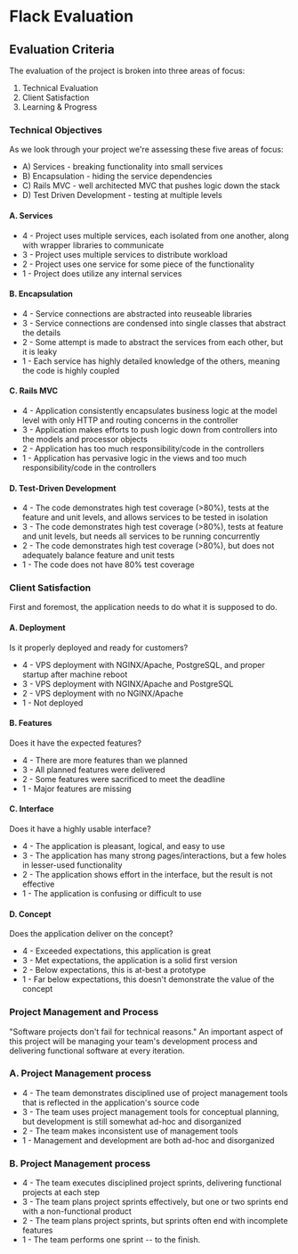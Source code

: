 # Flack Evaluation

## Evaluation Criteria

The evaluation of the project is broken into three areas of focus:

1. Technical Evaluation
2. Client Satisfaction
3. Learning & Progress

### Technical Objectives

As we look through your project we're assessing these five areas of focus:

* A) Services - breaking functionality into small services
* B) Encapsulation - hiding the service dependencies
* C) Rails MVC - well architected MVC that pushes logic down the stack
* D) Test Driven Development - testing at multiple levels

#### A. Services

* 4 - Project uses multiple services, each isolated from one another, along with wrapper libraries to communicate
* 3 - Project uses multiple services to distribute workload
* 2 - Project uses one service for some piece of the functionality
* 1 - Project does utilize any internal services

#### B. Encapsulation

* 4 - Service connections are abstracted into reuseable libraries
* 3 - Service connections are condensed into single classes that abstract the details
* 2 - Some attempt is made to abstract the services from each other, but it is leaky
* 1 - Each service has highly detailed knowledge of the others, meaning the code is highly coupled

#### C. Rails MVC

* 4 - Application consistently encapsulates business logic at the model level with only HTTP and routing concerns in the controller
* 3 - Application makes efforts to push logic down from controllers into the models and processor objects
* 2 - Application has too much responsibility/code in the controllers
* 1 - Application has pervasive logic in the views and too much responsibility/code in the controllers

#### D. Test-Driven Development

* 4 - The code demonstrates high test coverage (>80%), tests at the feature and unit levels, and allows services to be tested in isolation
* 3 - The code demonstrates high test coverage (>80%), tests at feature and unit levels, but needs all services to be running concurrently
* 2 - The code demonstrates high test coverage (>80%), but does not adequately balance feature and unit tests
* 1 - The code does not have 80% test coverage

### Client Satisfaction

First and foremost, the application needs to do what it is supposed to do.

#### A. Deployment

Is it properly deployed and ready for customers?

* 4 - VPS deployment with NGINX/Apache, PostgreSQL, and proper startup after machine reboot
* 3 - VPS deployment with NGINX/Apache and PostgreSQL
* 2 - VPS deployment with no NGINX/Apache
* 1 - Not deployed

#### B. Features

Does it have the expected features?

* 4 - There are more features than we planned
* 3 - All planned features were delivered
* 2 - Some features were sacrificed to meet the deadline
* 1 - Major features are missing

#### C. Interface

Does it have a highly usable interface?

* 4 - The application is pleasant, logical, and easy to use
* 3 - The application has many strong pages/interactions, but a few holes in lesser-used functionality
* 2 - The application shows effort in the interface, but the result is not effective
* 1 - The application is confusing or difficult to use

#### D. Concept

Does the application deliver on the concept?

* 4 - Exceeded expectations, this application is great
* 3 - Met expectations, the application is a solid first version
* 2 - Below expectations, this is at-best a prototype
* 1 - Far below expectations, this doesn't demonstrate the value of the concept

### Project Management and Process

"Software projects don't fail for technical reasons." An important
aspect of this project will be managing your team's development process
and delivering functional software at every iteration.

### A. Project Management process

* 4 - The team demonstrates disciplined use of project management tools that is reflected in the application's source code
* 3 - The team uses project management tools for conceptual
planning, but development is still somewhat ad-hoc and disorganized
* 2 - The team makes inconsistent use of management tools
* 1 - Management and development are both ad-hoc and disorganized

### B. Project Management process

* 4 - The team executes disciplined project sprints, delivering
functional projects at each step
* 3 - The team plans project sprints effectively, but one or two sprints
end with a non-functional product
* 2 - The team plans project sprints, but sprints often end with
incomplete features
* 1 - The team performs one sprint -- to the finish.
